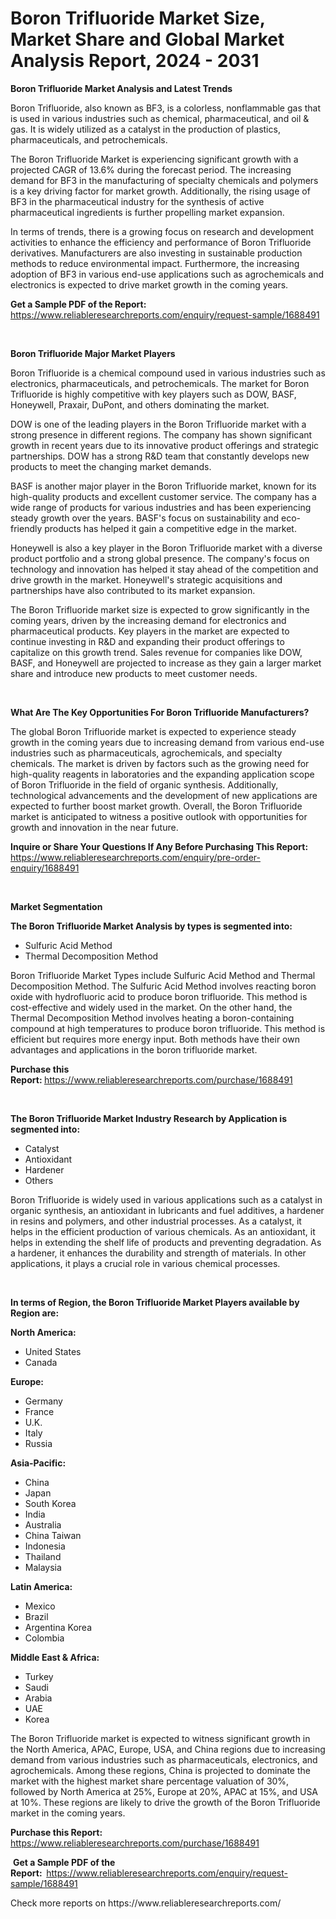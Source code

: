 <p><h1>Boron Trifluoride Market Size, Market Share and Global Market Analysis Report, 2024 - 2031</h1></p><p><strong>Boron Trifluoride Market Analysis and Latest Trends</strong></p>
<p><p>Boron Trifluoride, also known as BF3, is a colorless, nonflammable gas that is used in various industries such as chemical, pharmaceutical, and oil & gas. It is widely utilized as a catalyst in the production of plastics, pharmaceuticals, and petrochemicals.</p><p>The Boron Trifluoride Market is experiencing significant growth with a projected CAGR of 13.6% during the forecast period. The increasing demand for BF3 in the manufacturing of specialty chemicals and polymers is a key driving factor for market growth. Additionally, the rising usage of BF3 in the pharmaceutical industry for the synthesis of active pharmaceutical ingredients is further propelling market expansion.</p><p>In terms of trends, there is a growing focus on research and development activities to enhance the efficiency and performance of Boron Trifluoride derivatives. Manufacturers are also investing in sustainable production methods to reduce environmental impact. Furthermore, the increasing adoption of BF3 in various end-use applications such as agrochemicals and electronics is expected to drive market growth in the coming years.</p></p>
<p><strong>Get a Sample PDF of the Report:&nbsp;</strong> <a href="https://www.reliableresearchreports.com/enquiry/request-sample/1688491">https://www.reliableresearchreports.com/enquiry/request-sample/1688491</a></p>
<p>&nbsp;</p>
<p><strong>Boron Trifluoride Major Market Players</strong></p>
<p><p>Boron Trifluoride is a chemical compound used in various industries such as electronics, pharmaceuticals, and petrochemicals. The market for Boron Trifluoride is highly competitive with key players such as DOW, BASF, Honeywell, Praxair, DuPont, and others dominating the market.</p><p>DOW is one of the leading players in the Boron Trifluoride market with a strong presence in different regions. The company has shown significant growth in recent years due to its innovative product offerings and strategic partnerships. DOW has a strong R&D team that constantly develops new products to meet the changing market demands.</p><p>BASF is another major player in the Boron Trifluoride market, known for its high-quality products and excellent customer service. The company has a wide range of products for various industries and has been experiencing steady growth over the years. BASF's focus on sustainability and eco-friendly products has helped it gain a competitive edge in the market.</p><p>Honeywell is also a key player in the Boron Trifluoride market with a diverse product portfolio and a strong global presence. The company's focus on technology and innovation has helped it stay ahead of the competition and drive growth in the market. Honeywell's strategic acquisitions and partnerships have also contributed to its market expansion.</p><p>The Boron Trifluoride market size is expected to grow significantly in the coming years, driven by the increasing demand for electronics and pharmaceutical products. Key players in the market are expected to continue investing in R&D and expanding their product offerings to capitalize on this growth trend. Sales revenue for companies like DOW, BASF, and Honeywell are projected to increase as they gain a larger market share and introduce new products to meet customer needs.</p></p>
<p>&nbsp;</p>
<p><strong>What Are The Key Opportunities For Boron Trifluoride Manufacturers?</strong></p>
<p><p>The global Boron Trifluoride market is expected to experience steady growth in the coming years due to increasing demand from various end-use industries such as pharmaceuticals, agrochemicals, and specialty chemicals. The market is driven by factors such as the growing need for high-quality reagents in laboratories and the expanding application scope of Boron Trifluoride in the field of organic synthesis. Additionally, technological advancements and the development of new applications are expected to further boost market growth. Overall, the Boron Trifluoride market is anticipated to witness a positive outlook with opportunities for growth and innovation in the near future.</p></p>
<p><strong>Inquire or Share Your Questions If Any Before Purchasing This Report:</strong> <a href="https://www.reliableresearchreports.com/enquiry/pre-order-enquiry/1688491">https://www.reliableresearchreports.com/enquiry/pre-order-enquiry/1688491</a></p>
<p>&nbsp;</p>
<p><strong>Market Segmentation</strong></p>
<p><strong>The Boron Trifluoride Market Analysis by types is segmented into:</strong></p>
<p><ul><li>Sulfuric Acid Method</li><li>Thermal Decomposition Method</li></ul></p>
<p><p>Boron Trifluoride Market Types include Sulfuric Acid Method and Thermal Decomposition Method. The Sulfuric Acid Method involves reacting boron oxide with hydrofluoric acid to produce boron trifluoride. This method is cost-effective and widely used in the market. On the other hand, the Thermal Decomposition Method involves heating a boron-containing compound at high temperatures to produce boron trifluoride. This method is efficient but requires more energy input. Both methods have their own advantages and applications in the boron trifluoride market.</p></p>
<p><strong>Purchase this Report:&nbsp;</strong><a href="https://www.reliableresearchreports.com/purchase/1688491">https://www.reliableresearchreports.com/purchase/1688491</a></p>
<p>&nbsp;</p>
<p><strong>The Boron Trifluoride Market Industry Research by Application is segmented into:</strong></p>
<p><ul><li>Catalyst</li><li>Antioxidant</li><li>Hardener</li><li>Others</li></ul></p>
<p><p>Boron Trifluoride is widely used in various applications such as a catalyst in organic synthesis, an antioxidant in lubricants and fuel additives, a hardener in resins and polymers, and other industrial processes. As a catalyst, it helps in the efficient production of various chemicals. As an antioxidant, it helps in extending the shelf life of products and preventing degradation. As a hardener, it enhances the durability and strength of materials. In other applications, it plays a crucial role in various chemical processes.</p></p>
<p>&nbsp;</p>
<p><strong>In terms of Region, the Boron Trifluoride Market Players available by Region are:</strong></p>
<p>
    <p> <strong> North America: </strong>
        <ul>
            <li>United States</li>
            <li>Canada</li>
        </ul>
        </p> 
    <p> <strong> Europe: </strong>
        <ul>
            <li>Germany</li>
            <li>France</li>
            <li>U.K.</li>
            <li>Italy</li>
            <li>Russia</li>
        </ul>
        </p> 
    <p> <strong> Asia-Pacific: </strong>
        <ul>
            <li>China</li>
            <li>Japan</li>
            <li>South Korea</li>
            <li>India</li>
            <li>Australia</li>
            <li>China Taiwan</li>
            <li>Indonesia</li>
            <li>Thailand</li>
            <li>Malaysia</li>
        </ul>
        </p> 
    <p> <strong> Latin America: </strong>
        <ul>
            <li>Mexico</li>
            <li>Brazil</li>
            <li>Argentina Korea</li>
            <li>Colombia</li>
        </ul>
        </p> 
    <p> <strong> Middle East & Africa: </strong>
        <ul>
            <li>Turkey</li>
            <li>Saudi</li>
            <li>Arabia</li>
            <li>UAE</li>
            <li>Korea</li>
        </ul>
    </p>
    </p>
<p><p>The Boron Trifluoride market is expected to witness significant growth in the North America, APAC, Europe, USA, and China regions due to increasing demand from various industries such as pharmaceuticals, electronics, and agrochemicals. Among these regions, China is projected to dominate the market with the highest market share percentage valuation of 30%, followed by North America at 25%, Europe at 20%, APAC at 15%, and USA at 10%. These regions are likely to drive the growth of the Boron Trifluoride market in the coming years.</p></p>
<p><strong>Purchase this Report: </strong><a href="https://www.reliableresearchreports.com/purchase/1688491">https://www.reliableresearchreports.com/purchase/1688491</a></p>
<p>&nbsp;<strong>Get a Sample PDF of the Report:&nbsp;&nbsp;</strong><a href="https://www.reliableresearchreports.com/enquiry/request-sample/1688491">https://www.reliableresearchreports.com/enquiry/request-sample/1688491</a></p>
<p><strong></strong></p>
<p>Check more reports on https://www.reliableresearchreports.com/</p>
